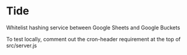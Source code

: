 # Tide
Whitelist hashing service between Google Sheets and Google Buckets

To test locally, comment out the cron-header requirement at the top of src/server.js
